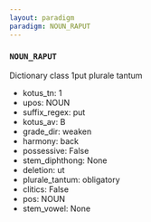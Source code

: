 ```yaml
---
layout: paradigm
paradigm: NOUN_RAPUT
---
```

### ` NOUN_RAPUT `

Dictionary class 1put plurale tantum
* kotus_tn: 1
* upos: NOUN
* suffix_regex: put
* kotus_av: B
* grade_dir: weaken
* harmony: back
* possessive: False
* stem_diphthong: None
* deletion: ut
* plurale_tantum: obligatory
* clitics: False
* pos: NOUN
* stem_vowel: None
